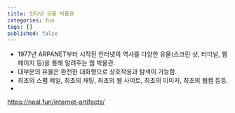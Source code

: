 ```yaml
---
title: 인터넷 유물 박물관
categories: fun
tags: []
published: false
---
```


- 1977년 ARPANET부터 시작된 인터넷의 역사를 다양한 유물(스크린 샷, 터미널, 웹 페이지 등)을 통해 알려주는 웹 박물관.
- 대부분의 유물은 완전한 대화형으로 상호작용과 탐색이 가능함.
- 최초의 스팸 메일, 최초의 채팅, 최초의 웹 사이트, 최초의 이미지, 최초의 웹캠 등등.
-
https://neal.fun/internet-artifacts/